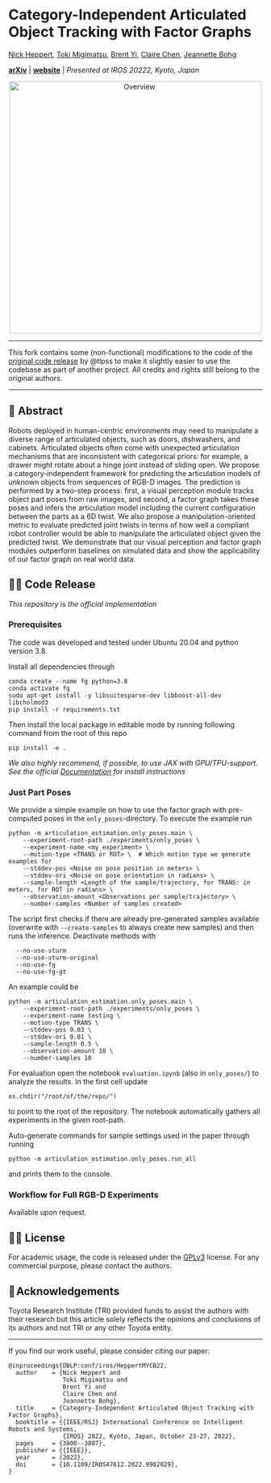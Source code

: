 # Category-Independent Articulated Object Tracking with Factor Graphs
[Nick Heppert](https://rl.uni-freiburg.de/people/heppert), [Toki Migimatsu](https://cs.stanford.edu/~takatoki/), [Brent Yi](https://brentyi.com/), [Claire Chen](https://msl.stanford.edu/people/clairechen), [Jeannette Bohg](https://web.stanford.edu/~bohg/)

[**arXiv**](https://arxiv.org/abs/2205.03721) | [**website**](https://tinyurl.com/ycyva37v) |
*Presented at IROS 20222, Kyoto, Japan*

<p align="center">
  <img src="assets/overview.png" alt="Overview" width="500" />
</p>

---

This fork contains some (non-functional) modifications to the code of the [original code release](https://github.com/SuperN1ck/cat-ind-fg) by @tlpss to make it slightly easier to use the codebase as part of another project. All credits and rights still belong to the original authors.

----

## 📔 Abstract
Robots deployed in human-centric environments may need to manipulate a diverse range of articulated objects, such as doors, dishwashers, and cabinets. Articulated objects often come with unexpected articulation mechanisms that are inconsistent with categorical priors: for example, a drawer might rotate about a hinge joint instead of sliding open. We propose a category-independent framework for predicting the articulation models of unknown objects from sequences of RGB-D images. The prediction is performed by a two-step process: first, a visual perception module tracks object part poses from raw images, and second, a factor graph takes these poses and infers the articulation model including the current configuration between the parts as a 6D twist. We also propose a manipulation-oriented metric to evaluate predicted joint twists in terms of how well a compliant robot controller would be able to manipulate the articulated object given the predicted twist. We demonstrate that our visual perception and factor graph modules outperform baselines on simulated data and show the applicability of our factor graph on real world data.

## 👨‍💻 Code Release
*This repository is the official implementation*

### Prerequisites
The code was developed and tested under Ubuntu 20.04 and python version 3.8.

Install all dependencies through

```
conda create --name fg python=3.8
conda activate fg
sudo apt-get install -y libsuitesparse-dev libboost-all-dev libcholmod3
pip install -r requirements.txt
```

Then install the local package in editable mode by running following command from the root of this repo
```
pip install -e .
```

*We also highly recommend, if possible, to use JAX with GPU/TPU-support. See the official [Documentation](https://github.com/google/jax#pip-installation-gpu-cuda) for install instructions*

### Just Part Poses
We provide a simple example on how to use the factor graph with pre-computed poses in the `only_poses`-directory. To execute the example run
```
python -m articulation_estimation.only_poses.main \
    --experiment-root-path ./experiments/only_poses \ 
    --experiment-name <my_experiment> \ 
    --motion-type <TRANS or ROT> \  # Which motion type we generate examples for
    --stddev-pos <Noise on pose position in meters> \
    --stddev-ori <Noise on pose orientation in radians> \ 
    --sample-length <Length of the sample/trajectory, for TRANS: in meters, for ROT in radians> \ 
    --observation-amount <Observations per sample/trajectory> \ 
    --number-samples <Number of samples created>
```

The script first checks if there are already pre-generated samples available (overwrite with `--create-samples` to always create new samples) and then runs the inference. Deactivate methods with
```
  --no-use-sturm
  --no-use-sturm-original
  --no-use-fg
  --no-use-fg-gt
```

An example could be
```
python -m articulation_estimation.only_poses.main \
    --experiment-root-path ./experiments/only_poses \
    --experiment-name testing \
    --motion-type TRANS \
    --stddev-pos 0.03 \
    --stddev-ori 0.01 \
    --sample-length 0.5 \
    --observation-amount 10 \
    --number-samples 10
```

For evaluation open the notebook `evaluation.ipynb` (also in `only_poses/`) to analyze the results. In the first cell update
```
os.chdir("/root/of/the/repo/") 
```
to point to the root of the repository. The notebook automatically gathers all experiments in the given root-path.

Auto-generate commands for sample settings used in the paper through running
```
python -m articulation_estimation.only_poses.run_all
```
and prints them to the console.

### Workflow for Full RGB-D Experiments
Available upon request.

## 👩‍⚖️ License
For academic usage, the code is released under the [GPLv3](https://www.gnu.org/licenses/gpl-3.0.en.html) license.
For any commercial purpose, please contact the authors.

## 🤝 Acknowledgements
Toyota Research Institute (TRI) provided funds to assist the authors with their research but this article solely reflects the opinions and conclusions of its authors and not TRI or any other Toyota entity.

---

If you find our work useful, please consider citing our paper:
```
@inproceedings{DBLP:conf/iros/HeppertMYCB22,
  author    = {Nick Heppert and
               Toki Migimatsu and
               Brent Yi and
               Claire Chen and
               Jeannette Bohg},
  title     = {Category-Independent Articulated Object Tracking with Factor Graphs},
  booktitle = {{IEEE/RSJ} International Conference on Intelligent Robots and Systems,
               {IROS} 2022, Kyoto, Japan, October 23-27, 2022},
  pages     = {3800--3807},
  publisher = {{IEEE}},
  year      = {2022},
  doi       = {10.1109/IROS47612.2022.9982029},
}
```
